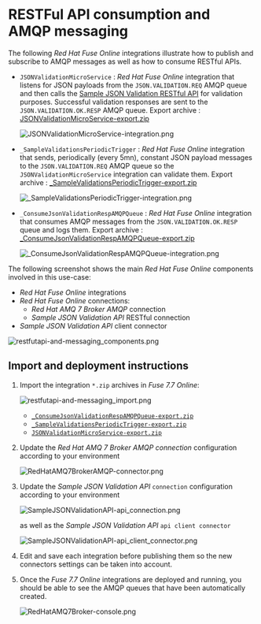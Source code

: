 # RESTFul API consumption and AMQP messaging

The following _Red Hat Fuse Online_ integrations illustrate how to publish and subscribe to AMQP messages as well as how to consume RESTful APIs.

- `JSONValidationMicroService` : _Red Hat Fuse Online_ integration that listens for JSON payloads from the `JSON.VALIDATION.REQ` AMQP queue and then calls the [Sample JSON Validation RESTful API](https://github.com/jeanNyil/fuse-7-springboot-demos/tree/master/sample-json-validation-api) for validation purposes. Successful validation responses are sent to the `JSON.VALIDATION.OK.RESP` AMQP queue. Export archive : [JSONValidationMicroService-export.zip](./integrations/JSONValidationMicroService-export.zip)

    ![JSONValidationMicroService-integration.png](../images/JSONValidationMicroService-integration.png)

- `_SampleValidationsPeriodicTrigger` : _Red Hat Fuse Online_ integration that sends, periodically (every 5mn), constant JSON payload messages to the `JSON.VALIDATION.REQ` AMQP queue so the `JSONValidationMicroService` integration can validate them. Export archive :  [_SampleValidationsPeriodicTrigger-export.zip](./integrations/_SampleValidationsPeriodicTrigger-export.zip)

    ![_SampleValidationsPeriodicTrigger-integration.png](../images/_SampleValidationsPeriodicTrigger-integration.png)

- `_ConsumeJsonValidationRespAMQPQueue` : _Red Hat Fuse Online_ integration that consumes AMQP messages from the `JSON.VALIDATION.OK.RESP` queue and logs them. Export archive :  [_ConsumeJsonValidationRespAMQPQueue-export.zip](./integrations/_ConsumeJsonValidationRespAMQPQueue-export.zip)

    ![_ConsumeJsonValidationRespAMQPQueue-integration.png](../images/_ConsumeJsonValidationRespAMQPQueue-integration.png)

The following screenshot shows the main _Red Hat Fuse Online_ components involved in this use-case:
- _Red Hat Fuse Online_ integrations
- _Red Hat Fuse Online_ connections:
    - _Red Hat AMQ 7 Broker AMQP_ connection
    - _Sample JSON Validation API_ RESTful connection
- _Sample JSON Validation API_ client connector

![restfutapi-and-messaging_components.png](../images/restfutapi-and-messaging_components.png)

## Import and deployment instructions

1. Import the integration `*.zip` archives in _Fuse 7.7 Online_:

    ![restfutapi-and-messaging_import.png](../images/restfutapi-and-messaging_import.png)
    - [`_ConsumeJsonValidationRespAMQPQueue-export.zip`](./integrations/_ConsumeJsonValidationRespAMQPQueue-export.zip)
    - [`_SampleValidationsPeriodicTrigger-export.zip`](./integrations/_SampleValidationsPeriodicTrigger-export.zip)
    - [`JSONValidationMicroService-export.zip`](./integrations/JSONValidationMicroService-export.zip)

2. Update the _Red Hat AMQ 7 Broker AMQP connection_ configuration according to your environment

    ![RedHatAMQ7BrokerAMQP-connector.png](../images/RedHatAMQ7BrokerAMQP-connector.png)

3. Update the _Sample JSON Validation API_ `connection` configuration according to your environment

    ![SampleJSONValidationAPI-api_connection.png](../images/SampleJSONValidationAPI-api_connection.png)

    as well as the _Sample JSON Validation API_ `api client connector`

    ![SampleJSONValidationAPI-api_client_connector.png](../images/SampleJSONValidationAPI-api_client_connector.png)

4. Edit and save each integration before publishing them so the new connectors settings can be taken into account.

5. Once the _Fuse 7.7 Online_ integrations are deployed and running, you should be able to see the AMQP queues that have been automatically created.

    ![RedHatAMQ7Broker-console.png](../images/RedHatAMQ7Broker-console.png)
